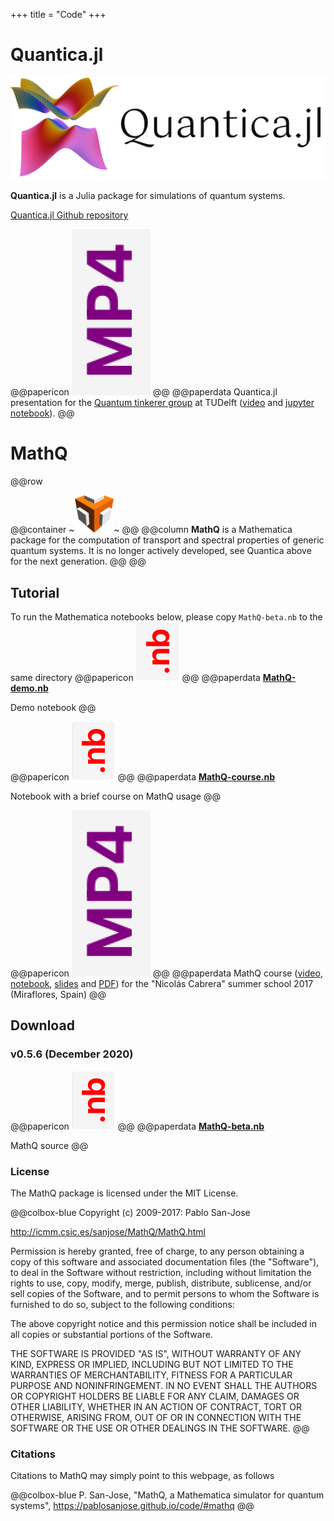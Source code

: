 +++
title = "Code"
+++

# Quantica.jl

![Quantica.jl logo](/assets/Quantica/banner_small.png)

**Quantica.jl** is a Julia package for simulations of quantum systems.

[Quantica.jl Github repository](https://github.com/pablosanjose/Quantica.jl)

@@papericon ![](/assets/icons/mp4.png) @@
@@paperdata
Quantica.jl presentation for the [Quantum tinkerer group](https://quantumtinkerer.tudelft.nl) at TUDelft ([video](https://youtu.be/MVuk5npVZjU) and [jupyter notebook](/assets/Quantica/Quantica_demo.zip)).
@@

# MathQ
@@row
<!-- @@column11 ![](/assets/mathq.png) @@ -->
@@container ~~~<img class="left" src="/assets/MathQ/mathq.png" height="60">~~~ @@
@@column **MathQ** is a Mathematica package for the computation of transport and spectral properties of generic quantum systems. It is no longer actively developed, see Quantica above for the next generation. @@
@@

## Tutorial

To run the Mathematica notebooks below, please copy `MathQ-beta.nb` to the same directory
@@papericon ![](/assets/icons/nb.png) @@
@@paperdata
**[MathQ-demo.nb](/assets/MathQ/MathQ-demo.nb)**

Demo notebook
@@

@@papericon ![](/assets/icons/nb.png) @@
@@paperdata
**[MathQ-course.nb](/assets/MathQ/MathQ-course.nb)**

Notebook with a brief course on MathQ usage
@@

@@papericon ![](/assets/icons/mp4.png) @@
@@paperdata
MathQ course ([video](/assets/MathQ/MathQ-cristalera.mp4), [notebook](/assets/MathQ/MathQ-cristalera.nb), [slides](/assets/MathQ/MathQ-cristalera.key) and [PDF](/assets/MathQ/MathQ-cristalera.pdf)) for the "Nicolás Cabrera" summer school 2017 (Miraflores, Spain)
@@

## Download

### v0.5.6 (December 2020)

@@papericon ![](/assets/icons/nb.png) @@
@@paperdata
**[MathQ-beta.nb](/assets/MathQ/mathq-beta.nb)**

MathQ source
@@

### License
The MathQ package is licensed under the MIT License.

@@colbox-blue
Copyright (c) 2009-2017: Pablo San-Jose

http://icmm.csic.es/sanjose/MathQ/MathQ.html

Permission is hereby granted, free of charge, to any person obtaining a copy of this software and associated documentation files (the "Software"), to deal in the Software without restriction, including without limitation the rights to use, copy, modify, merge, publish, distribute, sublicense, and/or sell copies of the Software, and to permit persons to whom the Software is furnished to do so, subject to the following conditions:

The above copyright notice and this permission notice shall be included in all copies or substantial portions of the Software.

THE SOFTWARE IS PROVIDED "AS IS", WITHOUT WARRANTY OF ANY KIND, EXPRESS OR IMPLIED, INCLUDING BUT NOT LIMITED TO THE WARRANTIES OF MERCHANTABILITY, FITNESS FOR A PARTICULAR PURPOSE AND NONINFRINGEMENT. IN NO EVENT SHALL THE AUTHORS OR COPYRIGHT HOLDERS BE LIABLE FOR ANY CLAIM, DAMAGES OR OTHER LIABILITY, WHETHER IN AN ACTION OF CONTRACT, TORT OR OTHERWISE, ARISING FROM, OUT OF OR IN CONNECTION WITH THE SOFTWARE OR THE USE OR OTHER DEALINGS IN THE SOFTWARE.
@@

### Citations

Citations to MathQ may simply point to this webpage, as follows

@@colbox-blue P. San-Jose, "MathQ, a Mathematica simulator for quantum systems", https://pablosanjose.github.io/code/#mathq @@
